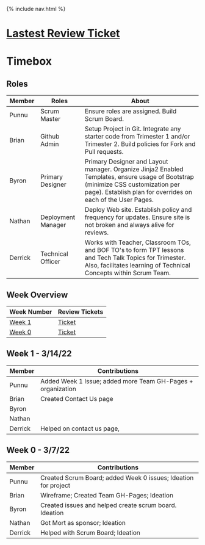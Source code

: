 {% include nav.html %}

# [Lastest Review Ticket](https://github.com/PunarvasuS/PopcornCritics/issues/19)

# Timebox

## Roles 

| Member | Roles  | About | 
| ------ | ------------- | -------------------------------------------------------------|
| Punnu | Scrum Master | Ensure roles are assigned. Build Scrum Board. |
| Brian | Github Admin | Setup Project in Git. Integrate any starter code from Trimester 1 and/or Trimester 2. Build policies for Fork and Pull requests. |
| Byron | Primary Designer | Primary Designer and Layout manager. Organize Jinja2 Enabled Templates, ensure usage of Bootstrap (minimize CSS customization per page). Establish plan for overrides on each of the User Pages. |
| Nathan | Deployment  Manager | Deploy Web site. Establish policy and frequency for updates. Ensure site is not broken and always alive for reviews. |
| Derrick | Technical Officer | Works with Teacher, Classroom TOs, and BOF TO's to form TPT lessons and Tech Talk Topics for Trimester. Also, facilitates learning of Technical Concepts within Scrum Team.|

## Week Overview

| Week Number | Review Tickets
| ------------- | ---------- |
| [Week 1](#Week-1---31422) | [Ticket](https://github.com/PunarvasuS/PopcornCritics/issues/19) |
| [Week 0](#Week-0---3722) | [Ticket](https://github.com/PunarvasuS/PopcornCritics/issues/10)  |

## Week 1 - 3/14/22

| Member | Contributions | 
|  ----- | -------------------------------------------------------------|
| Punnu | Added Week 1 Issue; added more Team GH-Pages + organization |
| Brian | Created Contact Us page |
| Byron |  |
| Nathan |  |
| Derrick | Helped on contact us page, |

## Week 0 - 3/7/22

| Member | Contributions | 
|  ----- | -------------------------------------------------------------|
| Punnu | Created Scrum Board; added Week 0 issues; Ideation for project |
| Brian | Wireframe; Created Team GH-Pages; Ideation |
| Byron | Created issues and helped create scrum board. Ideation |
| Nathan | Got Mort as sponsor; Ideation |
| Derrick | Helped with Scrum Board; Ideation |
